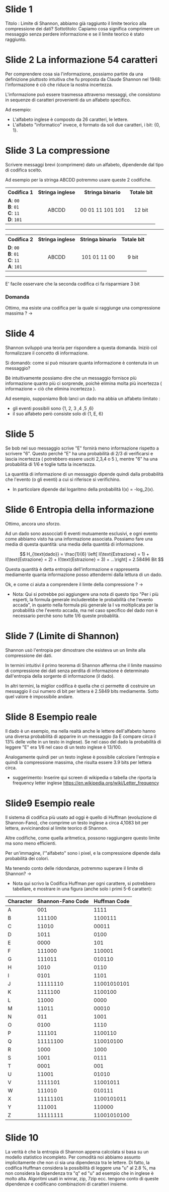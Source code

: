 # Slide 1

Titolo : Limite di Shannon, abbiamo già raggiunto il limite teorico alla compressione dei dati?
Sottotitolo: Capiamo cosa significa comprimere un messaggio senza perdere informazione e se il limite teorico è stato raggiunto.

# Slide 2 La informazione 54 caratteri

Per comprendere cosa sia l'informazione, possiamo partire da una definizione piuttosto intuitiva che fu proposta da Claude Shannon nel 1948: l'informazione è ciò che riduce la nostra incertezza.

L'informazione può essere trasmessa attraverso messaggi, che consistono in sequenze di caratteri provenienti da un alfabeto specifico.

Ad esempio:

- L'alfabeto inglese è composto da 26 caratteri, le lettere.
- L'alfabeto "informatico" invece, è formato da soli due caratteri, i bit: {0, 1}.


# Slide 3 La compressione

Scrivere messaggi brevi (comprimere) dato un alfabeto, dipendende dal tipo di codifica scelto.

Ad esempio per la stringa ABCDD potremmo usare queste 2 codifiche.

<table>
<tr>
  <th style="text-align:left;">Codifica 1</th>
  <th style="text-align:center;">Stringa inglese</th>
 <th style="text-align:center;">Stringa binario</th>
  <th style="text-align:center;">Totale bit</th>
</tr>
  <td>
    <strong>A</strong>: <code>00</code><br>
    <strong>B</strong>: <code>01</code><br>
    <strong>C</strong>: <code>11</code><br>
    <strong>D</strong>: <code>101</code>
  </td>
  <td style="text-align:center;">
    ABCDD<br>
  </td>
 <td style="text-align:center;">
    00 01 11 101 101<br>
  </td>
 
  <td style="text-align:center;">
    12 bit
  </td>
</tr>
</table>

---


<table>
<tr>
  <th style="text-align:left;">Codifica 2</th>
  <th style="text-align:center;">Stringa inglese</th>
 <th style="text-align:center;">Stringa binario</th>
  <th style="text-align:center;">Totale bit</th>
</tr>
  <td>
    <strong>D</strong>: <code>00</code><br>
    <strong>B</strong>: <code>01</code><br>
    <strong>C</strong>: <code>11</code><br>
    <strong>A</strong>: <code>101</code>
  </td>
  <td style="text-align:center;">
    ABCDD <br>
  </td> 
 <td style="text-align:center;">
    101 01 11 00<br>
  </td>
  <td style="text-align:center;">
    9 bit
  </td>
</tr>
</table>


---

E' facile osservare che la seconda codifica ci fa risparmiare 3 bit

### Domanda

Ottimo, ma esiste una codifica per la quale si raggiunge una compressione massima ? ->

# Slide 4

Shannon sviluppò una teoria per rispondere a questa domanda. Iniziò col formalizzare il concetto di informazione. 

Si domandò: come si può misurare quanta informazione è contenuta in un messaggio?

Bè intuitivamente possiamo dire che un messaggio fornisce più informazione quanto più ci sorprende, poichè elimina molta più incertezza ( informazione = ciò che elimina incertezza ).

Ad esempio, supponiamo Bob lanci un dado ma abbia un alfabeto limitato :

- gli eventi possibili sono {1, 2, 3 ,4 ,5 ,6}
- il suo alfabeto però consiste solo di {1, E, 6}


# Slide 5
Se bob nel suo messaggio scrive "E" fornirà meno informazione rispetto a scrivere "6". Questo perché "E" ha una probabilità di 2/3 di verificarsi e lascia incertezza ( potrebbero essere usciti 2,3,4 o 5 ), mentre "6" ha una probabilità di 1/6 e toglie tutta la incertezza.

La quantità di informazione di un messaggio dipende quindi dalla probabilità che l'evento (o gli eventi) a cui si riferisce si verifichino.

- In particolare dipende dal logaritmo della probabilità I(x) = -log_2(x).

# Slide 6 Entropia della informazione

Ottimo, ancora uno sforzo. 

Ad un dado sono assocciati 6 eventi mutuamente esclusivi, e ogni evento come abbiamo visto ha una informazione associata. Possiamo fare una media di questa quantità: una media della quantità di informazione.

$$
H_{\text{dado}} = \frac{1}{6} \left[ I(\text{Estrazione} = 1) + I(\text{Estrazione} = 2) + I(\text{Estrazione} = 3) + ...\right] = 2.58496 Bit
$$

Questa quantità è detta entropia dell'informazione e rappresenta mediamente quanta informazione posso attendermi dalla lettura di un dado.

Ok, e come ci aiuta a comprendere il limte della compressione ? ->

- Nota: Qui si potrebbe poi aggiungere una nota di questo tipo "Per i più esperti, la formula generale includerebbe le probabilità che l'evento accada", in quanto nella formula più generale la I va moltiplicata per la probabilità che l'evento accada, ma nel caso specifico del dado non è necessario perchè sono tutte 1/6 queste probablità. 



# Slide 7 (Limite di Shannon)

Shannon usò l'entropia per dimostrare che esisteva un un limite alla compressione dei dati. 

In termini intuitivi il primo teorema di Shannon afferma che il limite massimo di compressione dei dati senza perdita di informazione è determinato dall'entropia della sorgente di informazione (il dado). 

In altri termini, la miglior codifica è quella che ci permette di costruire un messaggio il cui numero di bit per lettera è 2.5849 bits mediamente. Sotto quel valore è impossibile andare.


# Slide 8 Esempio reale

Il dado è un esempio, ma nella realtà anche le lettere dell'alfabeto hanno una diversa probabilità di apparire in un messaggio (la E compare circa il 13% delle volte in un testo in inglese).
Se nel caso del dado la probabilità di leggere "E" era 1/6 nel caso di un testo inglese è 13/100.

Analogamente quindi per un testo inglese è possibile calcolare l'entropia e quindi la compressione massima, che risulta essere 3.9 bits per lettera circa. 

- suggerimento: Inserire qui screen di wikipedia o tabella che riporta la frequency letter inglese https://en.wikipedia.org/wiki/Letter_frequency 

# Slide9 Esempio reale

Il sistema di codifica più usato ad oggi è quello di Huffman (evoluzione di Shannon-Fano), che comprime un testo inglese a circa 4,1083 bit per lettera, avvicinandosi al limite teorico di Shannon.

Altre codifiche, come quella aritmetica, possono raggiungere questo limite ma sono meno efficienti. 

Per un'immagine, l'"alfabeto" sono i pixel, e la compressione dipende dalla probabilità dei colori.

Ma tenendo conto delle ridondanze, potremmo superare il limite di Shannon? ->

- Nota qui scrivo la Codifica Huffman per ogni carattere, si potrebbero tabellare, e mostrare in una figura (anche solo i primi 5-6 caratteri):

  
| Character | Shannon-Fano Code | Huffman Code |
|-----------|-------------------|--------------|
| A         | 001               | 1111         |
| B         | 111100            | 1100111      |
| C         | 11010             | 00011        |
| D         | 1011              | 0100         |
| E         | 0000              | 101          |
| F         | 111000            | 110001       |
| G         | 111011            | 010110       |
| H         | 1010              | 0110         |
| I         | 0101              | 1101         |
| J         | 11111110          | 11001010101  |
| K         | 1111100           | 1100100      |
| L         | 11000             | 0000         |
| M         | 11011             | 00010        |
| N         | 011               | 1001         |
| O         | 0100              | 1110         |
| P         | 111101            | 1100110      |
| Q         | 11111100          | 110010100    |
| R         | 1000              | 1000         |
| S         | 1001              | 0111         |
| T         | 0001              | 001          |
| U         | 11001             | 01010        |
| V         | 1111101           | 11001011     |
| W         | 111010            | 010111       |
| X         | 11111101          | 1100101011   |
| Y         | 111001            | 110000       |
| Z         | 11111111          | 11001010100  |



# Slide 10

La verità è che la entropia di Shannon appena calcolata si basa su un modello statistico incompleto. Per comodità noi abbiamo assunto implicitamente che non ci sia una dipendenza tra le lettere. Di fatto, la codifica Huffman considera la possibilità di leggere una "u" al 2.8 %, ma non considera la dipendenza tra "q" ed "u" ad esempio che in inglese è molto alta. Algoritmi usati in winrar, zip, 7zip ecc. tengono conto di queste dipendenze e codificano combinazioni di caratteri insieme.

 
